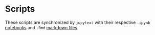 # Scripts

These scripts are synchronized by `jupytext` with their respective `.ipynb` [notebooks](../notebooks/README.md) and `.Rmd` [markdown files](../rmd/README.md).
